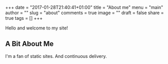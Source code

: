 +++
date = "2017-01-28T21:40:41+01:00"
title = "About me"
menu = "main"
author = ""
slug = "about"
comments = true
image = ""
draft = false
share = true
tags = []
+++

Hello and welcome to my site!

## A Bit About Me

I'm a fan of static sites.
And continuous delivery.
